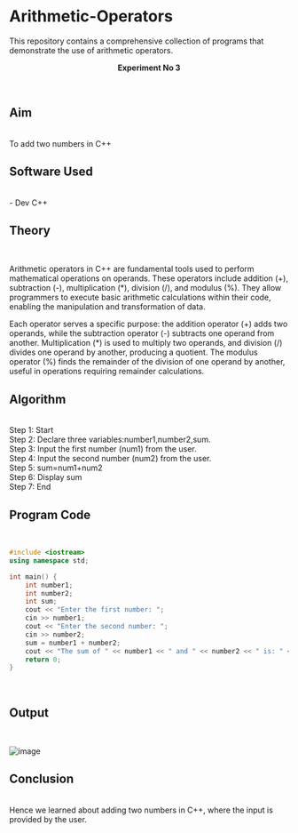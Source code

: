 # Arithmetic-Operators
This repository contains a comprehensive collection of programs that demonstrate the use of arithmetic operators.
<br>
<p align="center">
<strong>Experiment No 3</strong>
</p>
<br>

## Aim
<br>
To add two numbers in C++
<br>

## Software Used
<br>
- Dev C++
<br>

## Theory
<br>
<p>Arithmetic operators in C++ are fundamental tools used to perform mathematical operations on operands. These operators include addition (+), subtraction (-), multiplication (*), division (/), and modulus (%). They allow programmers to execute basic arithmetic calculations within their code, enabling the manipulation and transformation of data.</p>
<p>Each operator serves a specific purpose: the addition operator (+) adds two operands, while the subtraction operator (-) subtracts one operand from another. Multiplication (*) is used to multiply two operands, and division (/) divides one operand by another, producing a quotient. The modulus operator (%) finds the remainder of the division of one operand by another, useful in operations requiring remainder calculations.</p>

## Algorithm

<br>
Step 1: Start
<br>
Step 2: Declare three variables:number1,number2,sum.
<br>
Step 3: Input the first number (num1) from the user.
<br>
Step 4: Input the second number (num2) from the user.
<br>
Step 5: sum=num1+num2
<br>
Step 6: Display sum
<br>
Step 7: End
<br>

## Program Code

<br>

```cpp
#include <iostream>
using namespace std;

int main() {
    int number1;
    int number2;
    int sum;
    cout << "Enter the first number: ";
    cin >> number1;
    cout << "Enter the second number: ";
    cin >> number2;
    sum = number1 + number2;
    cout << "The sum of " << number1 << " and " << number2 << " is: " << sum << endl;
    return 0;
}
```

<br>

## Output

<br>

![image](https://github.com/user-attachments/assets/9d6831b0-c1ff-4b90-ad52-273d5b0e7b46)

## Conclusion

<br>
Hence we learned about adding two numbers in C++, where the input is provided by the user.
<br>
